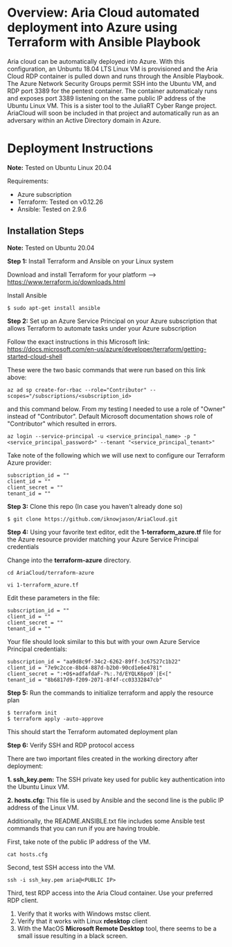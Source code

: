 # Overview:  Aria Cloud automated deployment into Azure using Terraform with Ansible Playbook
Aria cloud can be automatically deployed into Azure.  With this configuration, an Unbuntu 18.04 LTS Linux VM is provisioned and the Aria Cloud RDP container is pulled down and runs through the Ansible Playbook.  The Azure Network Security Groups permit SSH into the Ubuntu VM, and RDP port 3389 for the pentest container.  The container automaticaly runs and exposes port 3389 listening on the same public IP address of the Ubuntu Linux VM.  This is a sister tool to the JuliaRT Cyber Range project.  AriaCloud will soon be included in that project and automatically run as an adversary within an Active Directory domain in Azure.

# Deployment Instructions
**Note:**  Tested on Ubuntu Linux 20.04 

Requirements:
* Azure subscription
* Terraform:  Tested on v0.12.26
* Ansible:  Tested on 2.9.6

## Installation Steps

**Note:**  Tested on Ubuntu 20.04

**Step 1:** Install Terraform and Ansible on your Linux system

Download and install Terraform for your platform --> https://www.terraform.io/downloads.html

Install Ansible
```
$ sudo apt-get install ansible
```

**Step 2:** Set up an Azure Service Principal on your Azure subscription that allows Terraform to automate tasks under your Azure subscription

Follow the exact instructions in this Microsoft link:
https://docs.microsoft.com/en-us/azure/developer/terraform/getting-started-cloud-shell

These were the two basic commands that were run based on this link above:
```
az ad sp create-for-rbac --role="Contributor" --scopes="/subscriptions/<subscription_id>
```
and this command below.  From my testing I needed to use a role of "Owner" instead of "Contributor".  Default Microsoft documentation shows role of "Contributor" which resulted in errors.  
```
az login --service-principal -u <service_principal_name> -p "<service_principal_password>" --tenant "<service_principal_tenant>"
```
Take note of the following which we will use next to configure our Terraform Azure provider:
```
subscription_id = ""
client_id = ""
client_secret = ""
tenant_id = ""
```

**Step 3:** Clone this repo (In case you haven't already done so)
```
$ git clone https://github.com/iknowjason/AriaCloud.git
```

**Step 4:** Using your favorite text editor, edit the **1-terraform_azure.tf** file for the Azure resource provider matching your Azure Service Principal credentials

Change into the **terraform-azure** directory.

```
cd AriaCloud/terraform-azure
```

```
vi 1-terraform_azure.tf
```

Edit these parameters in the file:
```
subscription_id = ""
client_id = ""
client_secret = ""
tenant_id = ""
```

Your file should look similar to this but with your own Azure Service Principal credentials:
```
subscription_id = "aa9d8c9f-34c2-6262-89ff-3c67527c1b22"
client_id = "7e9c2cce-8bd4-887d-b2b0-90cd1e6e4781"
client_secret = ":+O$+adfafdaF-?%:.?d/EYQLK6po9`|E<["
tenant_id = "8b6817d9-f209-2071-8f4f-cc03332847cb"
```

**Step 5:** Run the commands to initialize terraform and apply the resource plan

```
$ terraform init
$ terraform apply -auto-approve
```

This should start the Terraform automated deployment plan


**Step 6:** Verify SSH and RDP protocol access

There are two important files created in the working directory after deployment:

**1.  ssh_key.pem:**  The SSH private key used for public key authentication into the Ubuntu Linux VM.

**2.  hosts.cfg:**  This file is used by Ansible and the second line is the public IP address of the Linux VM.

Additionally, the README.ANSIBLE.txt file includes some Ansible test commands that you can run if you are having trouble.

First, take note of the public IP address of the VM.

```cat hosts.cfg```

Second, test SSH access into the VM.

```ssh -i ssh_key.pem aria@<PUBLIC IP>```

Third, test RDP access into the Aria Cloud container.  Use your preferred RDP client.

1. Verify that it works with Windows mstsc client.
2. Verify that it works with Linux **rdesktop** client
3. With the MacOS **Microsoft Remote Desktop** tool, there seems to be a small issue resulting in a black screen.

